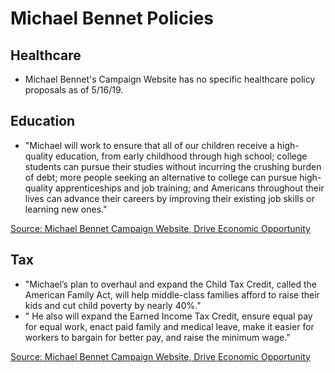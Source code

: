 # Michael Bennet Policies

## Healthcare
* Michael Bennet's Campaign Website has no specific healthcare policy proposals as of 5/16/19. 

## Education
* "Michael will work to ensure that all of our children receive a high-quality education, from early childhood through high school; college students can pursue their studies without incurring the crushing burden of debt; more people seeking an alternative to college can pursue high-quality apprenticeships and job training; and Americans throughout their lives can advance their careers by improving their existing job skills or learning new ones."

[Source: Michael Bennet Campaign Website, Drive Economic Opportunity ](https://michaelbennet.com/vision/drive-economic-opportunity/)


## Tax
* "Michael’s plan to overhaul and expand the Child Tax Credit, called the American Family Act, will help middle-class families afford to raise their kids and cut child poverty by nearly 40%." 
* " He also will expand the Earned Income Tax Credit, ensure equal pay for equal work, enact paid family and medical leave, make it easier for workers to bargain for better pay, and raise the minimum wage."

[Source: Michael Bennet Campaign Website, Drive Economic Opportunity ](https://michaelbennet.com/vision/drive-economic-opportunity/)

